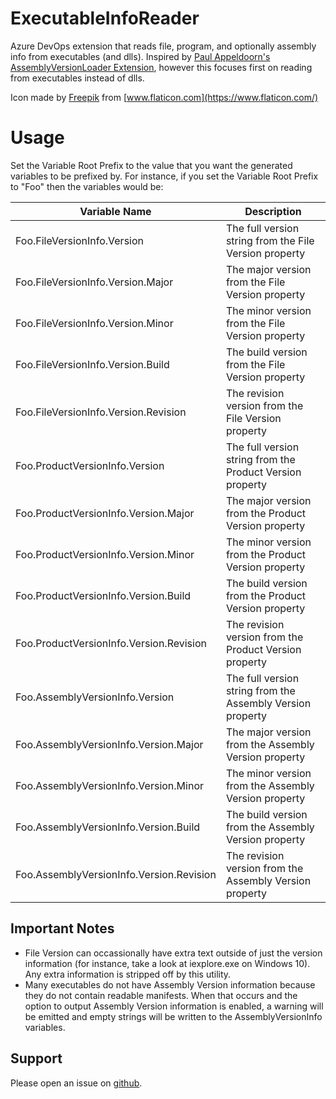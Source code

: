 ﻿# ExecutableInfoReader
Azure DevOps extension that reads file, program, and optionally assembly info from executables (and dlls). Inspired by [Paul Appeldoorn's AssemblyVersionLoader Extension](https://github.com/appiepau/AssemblyVersionLoader), however this focuses first on reading from executables instead of dlls.

Icon made by [Freepik](https://www.flaticon.com/authors/freepik) from [www.flaticon.com](https://www.flaticon.com/)

# Usage
Set the Variable Root Prefix to the value that you want the generated variables to be prefixed by. For instance, if you set the Variable Root Prefix to "Foo" then the variables would be:

|Variable Name|Description|
|-------------|-----------|
|Foo.FileVersionInfo.Version|The full version string from the File Version property|
|Foo.FileVersionInfo.Version.Major|The major version from the File Version property|
|Foo.FileVersionInfo.Version.Minor|The minor version from the File Version property|
|Foo.FileVersionInfo.Version.Build|The build version from the File Version property|
|Foo.FileVersionInfo.Version.Revision|The revision version from the File Version property|
|Foo.ProductVersionInfo.Version|The full version string from the Product Version property|
|Foo.ProductVersionInfo.Version.Major|The major version from the Product Version property|
|Foo.ProductVersionInfo.Version.Minor|The minor version from the Product Version property|
|Foo.ProductVersionInfo.Version.Build|The build version from the Product Version property|
|Foo.ProductVersionInfo.Version.Revision|The revision version from the Product Version property|
|Foo.AssemblyVersionInfo.Version|The full version string from the Assembly Version property|
|Foo.AssemblyVersionInfo.Version.Major|The major version from the Assembly Version property|
|Foo.AssemblyVersionInfo.Version.Minor|The minor version from the Assembly Version property|
|Foo.AssemblyVersionInfo.Version.Build|The build version from the Assembly Version property|
|Foo.AssemblyVersionInfo.Version.Revision|The revision version from the Assembly Version property|

## Important Notes
* File Version can occassionally have extra text outside of just the version information (for instance, take a look at iexplore.exe on Windows 10). Any extra information is stripped off by this utility. 
* Many executables do not have Assembly Version information because they do not contain readable manifests. When that occurs and the option to output Assembly Version information is enabled, a warning will be emitted and empty strings will be written to the AssemblyVersionInfo variables.

## Support
Please open an issue on [github](https://github.com/RyanMorrisroe/ExecutableInfoReader/issues).